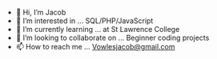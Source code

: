 - 👋 Hi, I’m Jacob
- 👀 I’m interested in ... SQL/PHP/JavaScript
- 🌱 I’m currently learning ... at St Lawrence College
- 💞️ I’m looking to collaborate on ... Beginner coding projects
- 📫 How to reach me ... Vowlesjacob@gmail.com

<!---
JacobVowles/JacobVowles is a ✨ special ✨ repository because its `README.md` (this file) appears on your GitHub profile.
You can click the Preview link to take a look at your changes.
--->
